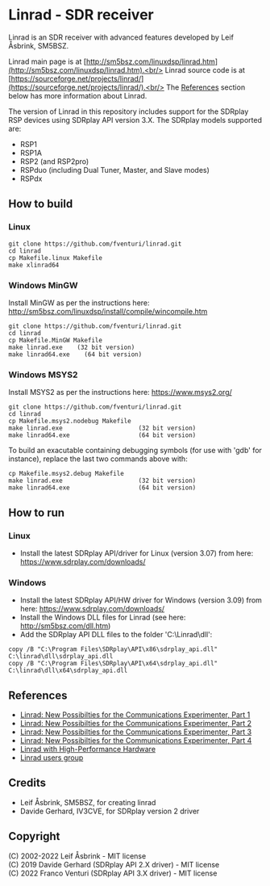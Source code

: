 # Linrad - SDR receiver

Linrad is an SDR receiver with advanced features developed by Leif Åsbrink, SM5BSZ.


Linrad main page is at [http://sm5bsz.com/linuxdsp/linrad.htm](http://sm5bsz.com/linuxdsp/linrad.htm).<br/>
Linrad source code is at [https://sourceforge.net/projects/linrad/](https://sourceforge.net/projects/linrad/).<br/>
The [References](#References) section below has more information about Linrad.


The version of Linrad in this repository includes support for the SDRplay RSP devices using SDRplay API version 3.X. The SDRplay models supported are:
- RSP1
- RSP1A
- RSP2 (and RSP2pro)
- RSPduo (including Dual Tuner, Master, and Slave modes)
- RSPdx


## How to build

### Linux

```
git clone https://github.com/fventuri/linrad.git
cd linrad
cp Makefile.linux Makefile
make xlinrad64
```

### Windows MinGW

Install MinGW as per the instructions here: http://sm5bsz.com/linuxdsp/install/compile/wincompile.htm

```
git clone https://github.com/fventuri/linrad.git
cd linrad
cp Makefile.MinGW Makefile
make linrad.exe    (32 bit version)
make linrad64.exe    (64 bit version)
```

### Windows MSYS2

Install MSYS2 as per the instructions here: https://www.msys2.org/

```
git clone https://github.com/fventuri/linrad.git
cd linrad
cp Makefile.msys2.nodebug Makefile
make linrad.exe                     (32 bit version)
make linrad64.exe                   (64 bit version)
```

To build an exacutable containing debugging symbols (for use with 'gdb' for instance), replace the last two commands above with:

```
cp Makefile.msys2.debug Makefile
make linrad.exe                     (32 bit version)
make linrad64.exe                   (64 bit version)
```


## How to run

### Linux

- Install the latest SDRplay API/driver for Linux (version 3.07) from here: https://www.sdrplay.com/downloads/

### Windows

- Install the latest SDRplay API/HW driver for Windows (version 3.09) from here: https://www.sdrplay.com/downloads/
- Install the Windows DLL files for Linrad (see here: http://sm5bsz.com/dll.htm)
- Add the SDRplay API DLL files to the folder 'C:\Linrad\dll':
```
copy /B "C:\Program Files\SDRplay\API\x86\sdrplay_api.dll" C:\linrad\dll\sdrplay_api.dll
copy /B "C:\Program Files\SDRplay\API\x64\sdrplay_api.dll" C:\linrad\dll\x64\sdrplay_api.dll
```


## References
- [Linrad: New Possibilties for the Communications Experimenter, Part 1](https://www.arrl.org/files/file/Technology/tis/info/pdf/021112qex037.pdf)
- [Linrad: New Possibilties for the Communications Experimenter, Part 2](https://www.arrl.org/files/file/Technology/tis/info/pdf/030102qex041.pdf)
- [Linrad: New Possibilties for the Communications Experimenter, Part 3](https://www.arrl.org/files/file/Technology/tis/info/pdf/030506qex036.pdf)
- [Linrad: New Possibilties for the Communications Experimenter, Part 4](https://www.arrl.org/files/file/Technology/tis/info/pdf/030910qex029.pdf)
- [Linrad with High-Performance Hardware](https://www.arrl.org/files/file/Technology/tis/info/pdf/040102qex020.pdf)
- [Linrad users group](https://groups.google.com/g/linrad)


## Credits

- Leif Åsbrink, SM5BSZ, for creating linrad
- Davide Gerhard, IV3CVE, for SDRplay version 2 driver


## Copyright

(C) 2002-2022 Leif Åsbrink - MIT license<br/>
(C) 2019 Davide Gerhard (SDRplay API 2.X driver) - MIT license<br/>
(C) 2022 Franco Venturi (SDRplay API 3.X driver) - MIT license<br/>
